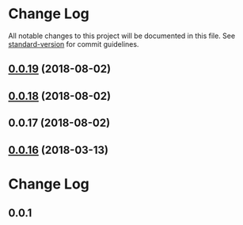 # Change Log

All notable changes to this project will be documented in this file. See [standard-version](https://github.com/conventional-changelog/standard-version) for commit guidelines.

<a name="0.0.19"></a>
## [0.0.19](https://github.com/minhdtb/minmin/compare/v0.0.18...v0.0.19) (2018-08-02)



<a name="0.0.18"></a>
## [0.0.18](https://github.com/minhdtb/minmin/compare/v0.0.17...v0.0.18) (2018-08-02)



<a name="0.0.17"></a>
## 0.0.17 (2018-08-02)



<a name="0.0.16"></a>
## [0.0.16](https://github.com/minhdtb/minmin/compare/v0.0.15...v0.0.16) (2018-03-13)



# Change Log

## 0.0.1 
